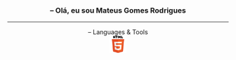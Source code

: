 <center><h3><b> – Olá, eu sou Mateus Gomes Rodrigues</b></h3></center>
<hr>
<center><center> – Languages & Tools</b></center>
<a href="https://www.w3.org/html/" rel="nofollow"> <img src="https://raw.githubusercontent.com/devicons/devicon/master/icons/html5/html5-original-wordmark.svg" alt="html5" width="40" height="40" style="max-width: 100%;"> </a>
